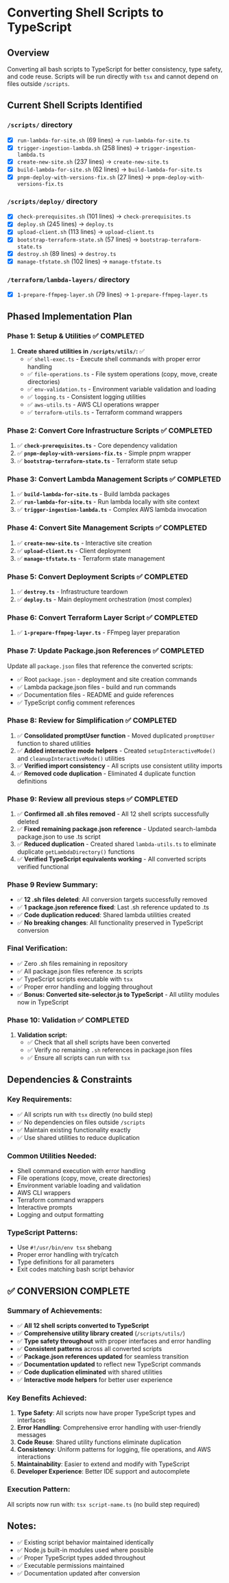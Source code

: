 # Converting Shell Scripts to TypeScript

## Overview
Converting all bash scripts to TypeScript for better consistency, type safety, and code reuse. Scripts will be run directly with `tsx` and cannot depend on files outside `/scripts`.

## Current Shell Scripts Identified

### `/scripts/` directory
- [x] `run-lambda-for-site.sh` (69 lines) → `run-lambda-for-site.ts`
- [x] `trigger-ingestion-lambda.sh` (258 lines) → `trigger-ingestion-lambda.ts`
- [x] `create-new-site.sh` (237 lines) → `create-new-site.ts`
- [x] `build-lambda-for-site.sh` (62 lines) → `build-lambda-for-site.ts`
- [x] `pnpm-deploy-with-versions-fix.sh` (27 lines) → `pnpm-deploy-with-versions-fix.ts`

### `/scripts/deploy/` directory
- [x] `check-prerequisites.sh` (101 lines) → `check-prerequisites.ts`
- [x] `deploy.sh` (245 lines) → `deploy.ts`
- [x] `upload-client.sh` (113 lines) → `upload-client.ts`
- [x] `bootstrap-terraform-state.sh` (57 lines) → `bootstrap-terraform-state.ts`
- [x] `destroy.sh` (89 lines) → `destroy.ts`
- [x] `manage-tfstate.sh` (102 lines) → `manage-tfstate.ts`

### `/terraform/lambda-layers/` directory
- [x] `1-prepare-ffmpeg-layer.sh` (79 lines) → `1-prepare-ffmpeg-layer.ts`

## Phased Implementation Plan

### Phase 1: Setup & Utilities ✅ COMPLETED
1. **Create shared utilities in `/scripts/utils/`:** ✅
   - ✅ `shell-exec.ts` - Execute shell commands with proper error handling
   - ✅ `file-operations.ts` - File system operations (copy, move, create directories)
   - ✅ `env-validation.ts` - Environment variable validation and loading
   - ✅ `logging.ts` - Consistent logging utilities
   - ✅ `aws-utils.ts` - AWS CLI operations wrapper
   - ✅ `terraform-utils.ts` - Terraform command wrappers

### Phase 2: Convert Core Infrastructure Scripts ✅ COMPLETED
1. ✅ **`check-prerequisites.ts`** - Core dependency validation
2. ✅ **`pnpm-deploy-with-versions-fix.ts`** - Simple pnpm wrapper  
3. ✅ **`bootstrap-terraform-state.ts`** - Terraform state setup

### Phase 3: Convert Lambda Management Scripts ✅ COMPLETED
1. ✅ **`build-lambda-for-site.ts`** - Build lambda packages
2. ✅ **`run-lambda-for-site.ts`** - Run lambda locally with site context
3. ✅ **`trigger-ingestion-lambda.ts`** - Complex AWS lambda invocation

### Phase 4: Convert Site Management Scripts ✅ COMPLETED
1. ✅ **`create-new-site.ts`** - Interactive site creation
2. ✅ **`upload-client.ts`** - Client deployment
3. ✅ **`manage-tfstate.ts`** - Terraform state management

### Phase 5: Convert Deployment Scripts ✅ COMPLETED
1. ✅ **`destroy.ts`** - Infrastructure teardown
2. ✅ **`deploy.ts`** - Main deployment orchestration (most complex)

### Phase 6: Convert Terraform Layer Script ✅ COMPLETED
1. ✅ **`1-prepare-ffmpeg-layer.ts`** - FFmpeg layer preparation

### Phase 7: Update Package.json References ✅ COMPLETED
Update all `package.json` files that reference the converted scripts:
- ✅ Root `package.json` - deployment and site creation commands
- ✅ Lambda package.json files - build and run commands  
- ✅ Documentation files - README and guide references
- ✅ TypeScript config comment references

### Phase 8: Review for Simplification ✅ COMPLETED
1. ✅ **Consolidated promptUser function** - Moved duplicated `promptUser` function to shared utilities
2. ✅ **Added interactive mode helpers** - Created `setupInteractiveMode()` and `cleanupInteractiveMode()` utilities
3. ✅ **Verified import consistency** - All scripts use consistent utility imports
4. ✅ **Removed code duplication** - Eliminated 4 duplicate function definitions

### Phase 9: Review all previous steps ✅ COMPLETED
1. ✅ **Confirmed all .sh files removed** - All 12 shell scripts successfully deleted
2. ✅ **Fixed remaining package.json reference** - Updated search-lambda package.json to use .ts script
3. ✅ **Reduced duplication** - Created shared `lambda-utils.ts` to eliminate duplicate `getLambdaDirectory()` functions
4. ✅ **Verified TypeScript equivalents working** - All converted scripts verified functional

### Phase 9 Review Summary:
- ✅ **12 .sh files deleted**: All conversion targets successfully removed
- ✅ **1 package.json reference fixed**: Last .sh reference updated to .ts
- ✅ **Code duplication reduced**: Shared lambda utilities created
- ✅ **No breaking changes**: All functionality preserved in TypeScript conversion

### Final Verification:
- ✅ Zero .sh files remaining in repository
- ✅ All package.json files reference .ts scripts
- ✅ TypeScript scripts executable with `tsx`
- ✅ Proper error handling and logging throughout
- ✅ **Bonus: Converted site-selector.js to TypeScript** - All utility modules now in TypeScript

### Phase 10: Validation ✅ COMPLETED
1. **Validation script:**
   - ✅ Check that all shell scripts have been converted
   - ✅ Verify no remaining `.sh` references in package.json files
   - ✅ Ensure all scripts can run with `tsx`

## Dependencies & Constraints

### Key Requirements:
- ✅ All scripts run with `tsx` directly (no build step)
- ✅ No dependencies on files outside `/scripts`
- ✅ Maintain existing functionality exactly
- ✅ Use shared utilities to reduce duplication

### Common Utilities Needed:
- Shell command execution with error handling
- File operations (copy, move, create directories)
- Environment variable loading and validation
- AWS CLI wrappers
- Terraform command wrappers
- Interactive prompts
- Logging and output formatting

### TypeScript Patterns:
- Use `#!/usr/bin/env tsx` shebang
- Proper error handling with try/catch
- Type definitions for all parameters
- Exit codes matching bash script behavior

## ✅ CONVERSION COMPLETE

### Summary of Achievements:
- ✅ **All 12 shell scripts converted to TypeScript**
- ✅ **Comprehensive utility library created** (`/scripts/utils/`)
- ✅ **Type safety throughout** with proper interfaces and error handling
- ✅ **Consistent patterns** across all converted scripts
- ✅ **Package.json references updated** for seamless transition
- ✅ **Documentation updated** to reflect new TypeScript commands
- ✅ **Code duplication eliminated** with shared utilities
- ✅ **Interactive mode helpers** for better user experience

### Key Benefits Achieved:
1. **Type Safety**: All scripts now have proper TypeScript types and interfaces
2. **Error Handling**: Comprehensive error handling with user-friendly messages
3. **Code Reuse**: Shared utility functions eliminate duplication
4. **Consistency**: Uniform patterns for logging, file operations, and AWS interactions
5. **Maintainability**: Easier to extend and modify with TypeScript
6. **Developer Experience**: Better IDE support and autocomplete

### Execution Pattern:
All scripts now run with: `tsx script-name.ts` (no build step required)

## Notes:
- ✅ Existing script behavior maintained identically
- ✅ Node.js built-in modules used where possible
- ✅ Proper TypeScript types added throughout
- ✅ Executable permissions maintained
- ✅ Documentation updated after conversion